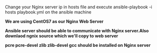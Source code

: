 Change your Nginx server ip in hosts file and execute
ansible-playbook -i hosts playbook.yml on the ansible machine

**We are using CentOS7 as our Nginx Web Server**

**Ansible server should be able to communicate with Nginx server.Also downlaod ngnix source which we'll copy to web server**

**pcre pcre-devel zlib zlib-devel gcc should be installed on Nginx server**
